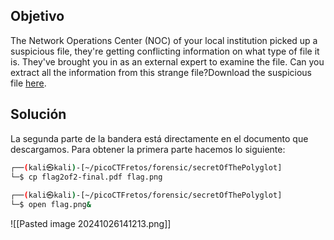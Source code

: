## Objetivo
The Network Operations Center (NOC) of your local institution picked up a suspicious file, they're getting conflicting information on what type of file it is. They've brought you in as an external expert to examine the file. Can you extract all the information from this strange file?Download the suspicious file [here](https://artifacts.picoctf.net/c_titan/96/flag2of2-final.pdf).

## Solución
La segunda parte de la bandera está directamente en el documento que descargamos.
Para obtener la primera parte hacemos lo siguiente:
```bash
┌──(kali㉿kali)-[~/picoCTFretos/forensic/secretOfThePolyglot]
└─$ cp flag2of2-final.pdf flag.png                              
                                                                             
┌──(kali㉿kali)-[~/picoCTFretos/forensic/secretOfThePolyglot]
└─$ open flag.png&  
```
![[Pasted image 20241026141213.png]]
